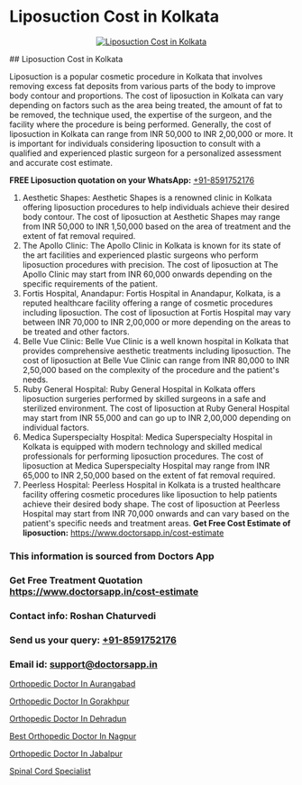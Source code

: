# Liposuction Cost in Kolkata

<p align="center">
  <a href="null">
    <img src="null" alt="Liposuction Cost in Kolkata">
  </a>
</p>
## Liposuction Cost in Kolkata

Liposuction is a popular cosmetic procedure in Kolkata that involves removing excess fat deposits from various parts of the body to improve body contour and proportions. The cost of liposuction in Kolkata can vary depending on factors such as the area being treated, the amount of fat to be removed, the technique used, the expertise of the surgeon, and the facility where the procedure is being performed. Generally, the cost of liposuction in Kolkata can range from INR 50,000 to INR 2,00,000 or more. It is important for individuals considering liposuction to consult with a qualified and experienced plastic surgeon for a personalized assessment and accurate cost estimate.

**FREE Liposuction quotation on your WhatsApp:**  [+91-8591752176](https://api.whatsapp.com/send?phone=8591752176)

1) Aesthetic Shapes: Aesthetic Shapes is a renowned clinic in Kolkata offering liposuction procedures to help individuals achieve their desired body contour. The cost of liposuction at Aesthetic Shapes may range from INR 50,000 to INR 1,50,000 based on the area of treatment and the extent of fat removal required.
2) The Apollo Clinic: The Apollo Clinic in Kolkata is known for its state of the art facilities and experienced plastic surgeons who perform liposuction procedures with precision. The cost of liposuction at The Apollo Clinic may start from INR 60,000 onwards depending on the specific requirements of the patient.
3) Fortis Hospital, Anandapur: Fortis Hospital in Anandapur, Kolkata, is a reputed healthcare facility offering a range of cosmetic procedures including liposuction. The cost of liposuction at Fortis Hospital may vary between INR 70,000 to INR 2,00,000 or more depending on the areas to be treated and other factors.
4) Belle Vue Clinic: Belle Vue Clinic is a well known hospital in Kolkata that provides comprehensive aesthetic treatments including liposuction. The cost of liposuction at Belle Vue Clinic can range from INR 80,000 to INR 2,50,000 based on the complexity of the procedure and the patient's needs.
5) Ruby General Hospital: Ruby General Hospital in Kolkata offers liposuction surgeries performed by skilled surgeons in a safe and sterilized environment. The cost of liposuction at Ruby General Hospital may start from INR 55,000 and can go up to INR 2,00,000 depending on individual factors.
6) Medica Superspecialty Hospital: Medica Superspecialty Hospital in Kolkata is equipped with modern technology and skilled medical professionals for performing liposuction procedures. The cost of liposuction at Medica Superspecialty Hospital may range from INR 65,000 to INR 2,50,000 based on the extent of fat removal required.
7) Peerless Hospital: Peerless Hospital in Kolkata is a trusted healthcare facility offering cosmetic procedures like liposuction to help patients achieve their desired body shape. The cost of liposuction at Peerless Hospital may start from INR 70,000 onwards and can vary based on the patient's specific needs and treatment areas.
**Get Free Cost Estimate of liposuction:** https://www.doctorsapp.in/cost-estimate

### This information is sourced from Doctors App 
### Get Free Treatment Quotation https://www.doctorsapp.in/cost-estimate
### Contact info: Roshan Chaturvedi 
### Send us your query: [+91-8591752176](https://api.whatsapp.com/send?phone=8591752176) 
### Email id: support@doctorsapp.in

[Orthopedic Doctor In Aurangabad](https://www.linkedin.com/pulse/orthopedic-doctor-aurangabad-doctorsapp-united-arab-emirates-ogzoe?trackingId=VKzsltkaQJKNkr0%2BA%2FEKnw%3D%3D&lipi=urn%3Ali%3Apage%3Ad_flagship3_company_admin%3BSXrbBuk4SwWZ8nIcZ2zSvw%3D%3D)

[Orthopedic Doctor In Gorakhpur](https://www.linkedin.com/pulse/orthopedic-doctor-gorakhpur-knee-replacement-treatment-i1z3e?trackingId=j4SZx%2BShD2eULoXOyQaLvQ%3D%3D&lipi=urn%3Ali%3Apage%3Ad_flagship3_company_admin%3BII%2FSNcWiSiigR90SV5cfEQ%3D%3D)

[Orthopedic Doctor In Dehradun](https://medium.com/@vimalrana22/orthopedic-doctor-in-dehradun-a6c0bcc6ead0)

[Best Orthopedic Doctor In Nagpur](https://medium.com/@vimalrana22/best-orthopedic-doctor-in-nagpur-828a7e80d2f9)

[Orthopedic Doctor In Jabalpur](https://doctors-apps.github.io/doctorsapp/orthopedic-doctor-in-jabalpur)

[Spinal Cord Specialist](https://doctors-apps.github.io/doctorsapp/spinal-cord-specialist)

